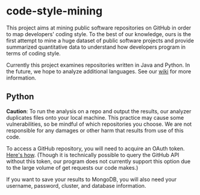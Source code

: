 # code-style-mining
This project aims at mining public software repositories on GitHub in order to map developers' coding style. To the best of our knowledge, ours is the first attempt to mine a huge dataset of public software projects and provide summarized quantitative data to understand how developers program in terms of coding style.

Currently this project examines repositories written in Java and Python. In the future, we hope to analyze additional languages. See our [wiki](https://github.com/bcdasilv/code-style-mining/wiki) for more information.

## Python
**Caution**: To run the analysis on a repo and output the results, our analyzer duplicates files onto your local machine. This practice may cause some vulnerabilities, so be mindful of which repositories you choose. We are not responsible for any damages or other harm that results from use of this code.

To access a GitHub repository, you will need to acquire an OAuth token. [Here's how](https://help.github.com/articles/creating-a-personal-access-token-for-the-command-line/). (Though it is technically possible to query the GitHub API without this token, our program does not currently support this option due to the large volume of get requests our code makes.)

If you want to save your results to MongoDB, you will also need your username, password, cluster, and database information.
